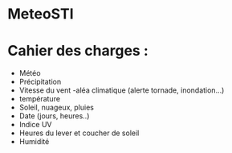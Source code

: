 # MeteoSTI

# Cahier des charges : 

- Météo 
- Précipitation 
- Vitesse du vent 
-aléa climatique (alerte tornade, inondation…)
- température
- Soleil, nuageux, pluies 
- Date (jours, heures..)
- Indice UV 
- Heures du lever et coucher de soleil 
- Humidité
